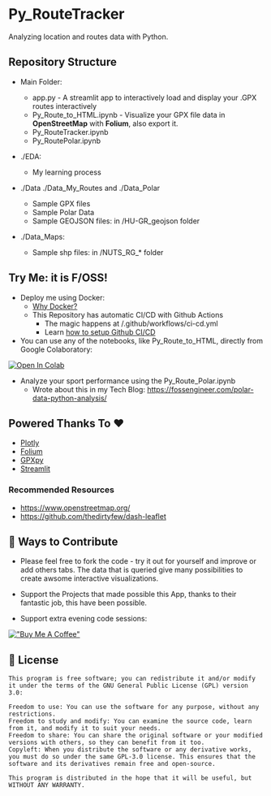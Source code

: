 # Py_RouteTracker

Analyzing location and routes data with Python.
## Repository Structure

* Main Folder:
    * app.py - A streamlit app to interactively load and display your .GPX routes interactively
    * Py_Route_to_HTML.ipynb - Visualize your GPX file data in **OpenStreetMap** with **Folium**, also export it.
    * Py_RouteTracker.ipynb 
    * Py_RoutePolar.ipynb

* ./EDA:
    * My learning process
* ./Data ./Data_My_Routes and ./Data_Polar
    * Sample GPX files
    * Sample Polar Data
    * Sample GEOJSON files: in /HU-GR_geojson folder
* ./Data_Maps:
    * Sample shp files: in /NUTS_RG_* folder

## Try Me: it is F/OSS!

* Deploy me using Docker: 
    * [Why Docker?](https://fossengineer.com/docker-first-steps-guide-for-data-analytics/)
    * This Repository has automatic CI/CD with Github Actions
        * The magic happens at /.github/workflows/ci-cd.yml
        * Learn [how to setup Github CI/CD](https://fossengineer.com/docker-github-actions-cicd/#github-workflows)
* You can use any of the notebooks, like Py_Route_to_HTML, directly from Google Colaboratory:

<a 
 href="https://colab.research.google.com/github/JAlcocerT/Py_RouteTracker/blob/main/Py_Route_to_HTML.ipynb"
 target="_parent">
<img 
 src="https://colab.research.google.com/assets/colab-badge.svg"
alt="Open In Colab"/>
</a>

* Analyze your sport performance using the Py_Route_Polar.ipynb
    * Wrote about this in my Tech Blog: <https://fossengineer.com/polar-data-python-analysis/>

## Powered Thanks To :heart:

* [Plotly](https://github.com/plotly/plotly.py)
* [Folium](https://github.com/python-visualization/folium)
* [GPXpy](https://github.com/tkrajina/gpxpy/tree/dev)
* [Streamlit](https://github.com/streamlit/streamlit)

### Recommended Resources

* <https://www.openstreetmap.org/>
* <https://github.com/thedirtyfew/dash-leaflet>

## :loudspeaker: Ways to Contribute 

* Please feel free to fork the code - try it out for yourself and improve or add others tabs. The data that is queried give many possibilities to create awsome interactive visualizations.

* Support the Projects that made possible this App, thanks to their fantastic job, this have been possible.

* Support extra evening code sessions:

[!["Buy Me A Coffee"](https://www.buymeacoffee.com/assets/img/custom_images/orange_img.png)](https://www.buymeacoffee.com/FossEngineer)


## :scroll: License

    This program is free software; you can redistribute it and/or modify
    it under the terms of the GNU General Public License (GPL) version 3.0:

    Freedom to use: You can use the software for any purpose, without any restrictions.
    Freedom to study and modify: You can examine the source code, learn from it, and modify it to suit your needs.
    Freedom to share: You can share the original software or your modified versions with others, so they can benefit from it too.
    Copyleft: When you distribute the software or any derivative works, you must do so under the same GPL-3.0 license. This ensures that the software and its derivatives remain free and open-source.

    This program is distributed in the hope that it will be useful, but WITHOUT ANY WARRANTY.